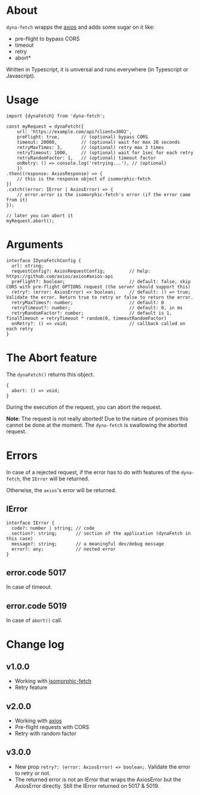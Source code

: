 # About

`dyna-fetch` wrapps the [axios](https://github.com/axios/axios) and adds some sugar on it like:

- pre-flight to bypass CORS
- timeout
- retry
- abort*

Written in Typescript, it is universal and runs everywhere (in Typescript or Javascript).

# Usage
```
import {dynaFetch} from 'dyna-fetch';

const myRequest = dynaFetch({
    url: 'https://example.com/api?client=3002',
    preFlight: true,        // (optional) bypass CORS
    timeout: 20000,         // (optional) wait for max 20 seconds
    retryMaxTimes: 3,       // (optional) retry max 3 times
    retryTimeout: 1000,     // (optional) wait for 1sec for each retry
    retryRandomFactor: 1,   // (optional) timeout factor
    onRetry: () => console.log('retrying...'), // (optional) 
    })
.then((response: AxiosResponse) => {
	// this is the response object of isomorphic-fetch
})
.catch((error: IError | AxiosError) => {
	// error.error is the isomorphic-fetch's error (if the error came from it)
});

// later you can abort it
myRequest.abort();

```

# Arguments

```
interface IDynaFetchConfig {
  url: string;
  requestConfig?: AxiosRequestConfig;         // help: https://github.com/axios/axios#axios-api
  preFlight?: boolean;                        // default: false, skip CORS with pre-flight OPTIONS request (the server should support this)
  retry?: (error: AxiosError) => boolean;     // default: () => true; Validate the error. Return true to retry or false to return the error.
  retryMaxTimes?: number;                     // default: 0
  retryTimeout?: number;                      // default: 0, in ms
  retryRandomFactor?: number;                 // default is 1, finalTimeout = retryTimeout * random(0, timeoutRandomFactor)
  onRetry?: () => void;                       // callback called on each retry
}
```

# The Abort feature

The `dynaFetch()` returns this object.
```
{
  abort: () => void;
}
```

During the execution of the request, you can abort the request.

**Note**: The request is not really aborted! Due to the nature of promises this cannot be done at the moment. The `dyna-fetch` is swallowing the aborted request. 


# Errors

In case of a rejected request, if the error has to do with features of the `dyna-fetch`, the `IError` will be returned.

Otherwise, the `axios`'s error will be returned.

## IError

```
interface IError {
  code?: number | string; // code
  section?: string;       // section of the application (dynaFetch in this case)
  message?: string;       // a meaningful dev/debug message
  error?: any;            // nested error
}
```

## error.code 5017

In case of timeout.

## error.code 5019

In case of `abort()` call.

# Change log

## v1.0.0

- Working with [isomorphic-fetch](https://github.com/matthew-andrews/isomorphic-fetch)
- Retry feature

## v2.0.0

- Working with [axios](https://github.com/axios/axios)
- Pre-flight requests with CORS
- Retry with random factor

## v3.0.0

- New prop `retry?: (error: AxiosError) => boolean;`. Validate the error to retry or not.
- The returned error is not an IError that wraps the AxiosError but the AxiosError directly. Still the IError returned on 5017 & 5019.